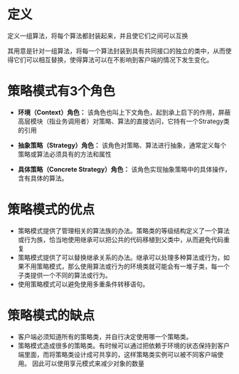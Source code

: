 # 定义
定义一组算法，将每个算法都封装起来，并且使它们之间可以互换

其用意是针对一组算法，将每一个算法封装到具有共同接口的独立的类中，从而使得它们可以相互替换，使得算法可以在不影响到客户端的情况下发生变化。

# 策略模式有3个角色

* **环境（Context）角色：**
该角色也叫上下文角色，起到承上启下的作用，屏蔽高层模块（指业务调用者）对策略、算法的直接访问，它持有一个Strategy类的引用

* **抽象策略（Strategy）角色：**
该角色对策略、算法进行抽象，通常定义每个策略或算法必须具有的方法和属性

* **具体策略（Concrete Strategy）角色：**
该角色实现抽象策略中的具体操作，含有具体的算法。

# 策略模式的优点
* 策略模式提供了管理相关的算法族的办法。策略类的等级结构定义了一个算法或行为族，恰当地使用继承可以把公共的代码移植到父类中，从而避免代码重复
* 策略模式提供了可以替换继承关系的办法。继承可以处理多种算法或行为，如果不用策略模式，那么使用算法或行为的环境类就可能会有一堆子类，每一个子类提供一个不同的算法或行为。
* 使用策略模式可以避免使用多重条件转移语句。

# 策略模式的缺点
* 客户端必须知道所有的策略类，并自行决定使用哪一个策略类。
* 策略模式造成很多的策略类。有时候可以通过把依赖于环境的状态保持到客户端里面，而将策略类设计成可共享的，这样策略类实例可以被不同客户端使用。
因此可以使用享元模式来减少对象的数量